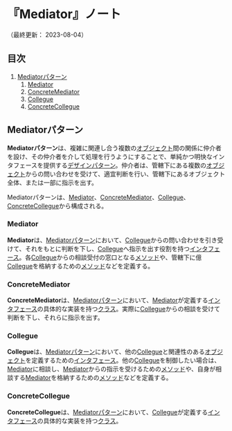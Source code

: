 # 『Mediator』ノート

（最終更新： 2023-08-04）


## 目次

1. [Mediatorパターン](#mediatorパターン)
	1. [Mediator](#mediator)
	1. [ConcreteMediator](#concretemediator)
	1. [Collegue](#collegue)
	1. [ConcreteCollegue](#concretecollegue)


## Mediatorパターン

**Mediatorパターン**は、複雑に関連し合う複数の[オブジェクト](../../../../programming/_/chapters/object_oriented.md#オブジェクト)間の関係に仲介者を設け、その仲介者を介して処理を行うようにすることで、単純かつ明快なインタフェースを提供する[デザインパターン](./design_pattern.md#デザインパターン)。仲介者は、管轄下にある複数の[オブジェクト](../../../../programming/_/chapters/object_oriented.md#オブジェクト)からの問い合わせを受けて、適宜判断を行い、管轄下にあるオブジェクト全体、または一部に指示を出す。

Mediatorパターンは、[Mediator](#mediator)、[ConcreteMediator](#concretemediator)、[Collegue](#collegue)、[ConcreteCollegue](#concretecollegue)から構成される。

### Mediator

**Mediator**は、[Mediatorパターン](#mediatorパターン)において、[Collegue](#collegue)からの問い合わせを引き受けて、それをもとに判断を下し、[Collegue](#collegue)へ指示を出す役割を持つ[インタフェース](../../../../programming/_/chapters/object_oriented.md#インタフェース)。各[Collegue](#collegue)からの相談受付の窓口となる[メソッド](../../../../programming/_/chapters/object_oriented.md#メソッド)や、管轄下に億[Collegue](#collegue)を格納するための[メソッド](../../../../programming/_/chapters/object_oriented.md#メソッド)などを定義する。

### ConcreteMediator

**ConcreteMediator**は、[Mediatorパターン](#mediatorパターン)において、[Mediator](#mediator)が定義する[インタフェース](../../../../programming/_/chapters/object_oriented.md#インタフェース)の具体的な実装を持つ[クラス](../../../../programming/_/chapters/object_oriented.md#クラス)。実際に[Collegue](#collegue)からの相談を受けて判断を下し、それらに指示を出す。

### Collegue

**Collegue**は、[Mediatorパターン](#mediatorパターン)において、他の[Collegue](#collegue)と関連性のある[オブジェクト](../../../../programming/_/chapters/object_oriented.md#オブジェクト)を定義するための[インタフェース](../../../../programming/_/chapters/object_oriented.md#インタフェース)。他の[Collegue](#collegue)を制御したい場合は、[Mediator](#mediator)に相談し、[Mediator](#mediator)からの指示を受けるための[メソッド](../../../../programming/_/chapters/object_oriented.md#メソッド)や、自身が相談する[Mediator](#mediator)を格納するための[メソッド](../../../../programming/_/chapters/object_oriented.md#メソッド)などを定義する。

### ConcreteCollegue

**ConcreteCollegue**は、[Mediatorパターン](#mediatorパターン)において、[Collegue](#collegue)が定義する[インタフェース](../../../../programming/_/chapters/object_oriented.md#インタフェース)の具体的な実装を持つ[クラス](../../../../programming/_/chapters/object_oriented.md#クラス)。
